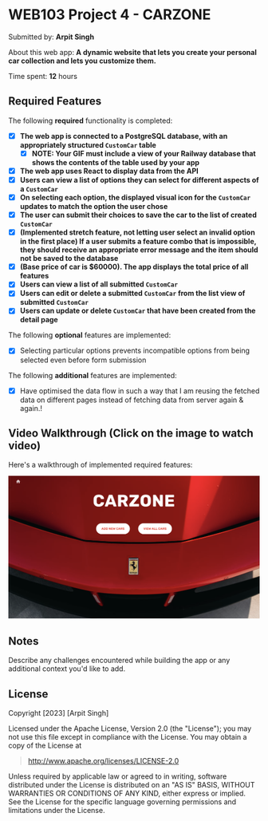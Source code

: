 # WEB103 Project 4 - **CARZONE**

Submitted by: **Arpit Singh**

About this web app: **A dynamic website that lets you create your personal car collection and lets you customize them.**

Time spent: **12** hours

## Required Features

The following **required** functionality is completed:

<!-- Make sure to check off completed functionality below -->

- [x] **The web app is connected to a PostgreSQL database, with an appropriately structured `CustomCar` table**
  - [x] **NOTE: Your GIF must include a view of your Railway database that shows the contents of the table used by your app**
- [x] **The web app uses React to display data from the API**
- [x] **Users can view a list of options they can select for different aspects of a `CustomCar`**
- [x] **On selecting each option, the displayed visual icon for the `CustomCar` updates to match the option the user chose**
- [x] **The user can submit their choices to save the car to the list of created `CustomCar`**
- [x] **(Implemented stretch feature, not letting user select an invalid option in the first place) If a user submits a feature combo that is impossible, they should receive an appropriate error message and the item should not be saved to the database**
- [x] **(Base price of car is $60000). The app displays the total price of all features**
- [x] **Users can view a list of all submitted `CustomCar`**
- [x] **Users can edit or delete a submitted `CustomCar` from the list view of submitted `CustomCar`**
- [x] **Users can update or delete `CustomCar` that have been created from the detail page**

The following **optional** features are implemented:

- [x] Selecting particular options prevents incompatible options from being selected even before form submission

The following **additional** features are implemented:

- [x] Have optimised the data flow in such a way that I am reusing the fetched data on different pages instead of fetching data from server again & again.!

## Video Walkthrough (Click on the image to watch video)

Here's a walkthrough of implemented required features:

<a href="https://jumpshare.com/s/c34xWWRRpAQ8zTht5Nz9">
  <img src="https://github.com/singharpt/carzone/blob/main/walkthrough_screenshit.png" title="Video Walkthrough Screenshot" alt="Video Walkthrough" />
</a>

<!-- Replace this with whatever GIF tool you used! -->

<!-- Recommended tools:
[Kap](https://getkap.co/) for macOS
[ScreenToGif](https://www.screentogif.com/) for Windows
[peek](https://github.com/phw/peek) for Linux. -->

## Notes

Describe any challenges encountered while building the app or any additional context you'd like to add.

## License

Copyright [2023] [Arpit Singh]

Licensed under the Apache License, Version 2.0 (the "License"); you may not use this file except in compliance with the License. You may obtain a copy of the License at

> http://www.apache.org/licenses/LICENSE-2.0

Unless required by applicable law or agreed to in writing, software distributed under the License is distributed on an "AS IS" BASIS, WITHOUT WARRANTIES OR CONDITIONS OF ANY KIND, either express or implied. See the License for the specific language governing permissions and limitations under the License.
